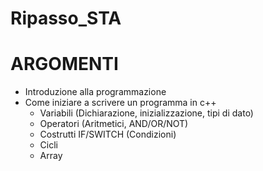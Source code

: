 # Ripasso_STA
# ARGOMENTI

- Introduzione alla programmazione
- Come iniziare a scrivere un programma in c++
  - Variabili (Dichiarazione, inizializzazione, tipi di dato)
  - Operatori (Aritmetici, AND/OR/NOT)
  - Costrutti IF/SWITCH (Condizioni)
  - Cicli
  - Array
 

  
